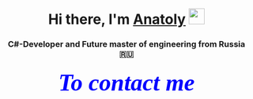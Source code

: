 <h1 align="center">Hi there, I'm <a href="https://github.com/Sapunov-Anatoly" target="_blank">Anatoly</a> 
<img src="https://github.com/blackcater/blackcater/raw/main/images/Hi.gif" height="32"/></h1>
<h3 align="center">C#-Developer and Future master of engineering from Russia 🇷🇺</h3>
<h5 align="center"><font size="24" color="blue" face="ComicSans">To contact me </font></h3>

